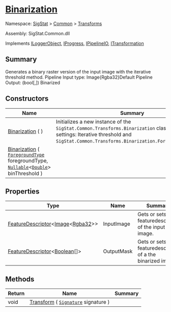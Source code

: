 # [Binarization](./Binarization.md)

Namespace: [SigStat]() > [Common](./../README.md) > [Transforms](./README.md)

Assembly: SigStat.Common.dll

Implements [ILoggerObject](./../ILoggerObject.md), [IProgress](./../Helpers/IProgress.md), [IPipelineIO](./../Pipeline/IPipelineIO.md), [ITransformation](./../ITransformation.md)

## Summary
Generates a binary raster version of the input image with the iterative threshold method.  <para>Pipeline Input type: Image{Rgba32}</para><para>Default Pipeline Output: (bool[,]) Binarized</para>

## Constructors

| Name | Summary | 
| --- | --- | 
| [Binarization](./../../../ctor/Binarization-100663636.md) (  ) | Initializes a new instance of the `SigStat.Common.Transforms.Binarization` class with default settings: Iterative threshold and `SigStat.Common.Transforms.Binarization.ForegroundType.Dark`. | 
| [Binarization](./../../../ctor/Binarization-100663637.md) ( [`ForegroundType`](./Binarization.md) foregroundType, [`Nullable`](https://docs.microsoft.com/en-us/dotnet/api/System.Nullable-1)\<[`Double`](https://docs.microsoft.com/en-us/dotnet/api/System.Double)> binThreshold ) |  | 


## Properties

| Type | Name | Summary | 
| --- | --- | --- | 
| [FeatureDescriptor](./../FeatureDescriptor-1.md)\<[Image](./Binarization.md)\<[Rgba32](./Binarization.md)>> | InputImage | Gets or sets the featuredescriptor of the input image. | 
| [FeatureDescriptor](./../FeatureDescriptor-1.md)\<[Boolean](https://docs.microsoft.com/en-us/dotnet/api/System.Boolean)[]> | OutputMask | Gets or sets the featuredescriptor of a the binarized image. | 


## Methods

| Return | Name | Summary | 
| --- | --- | --- | 
| void | [Transform](./Methods/Binarization-100663642.md) ( [`Signature`](./../Signature.md) signature ) |  | 


